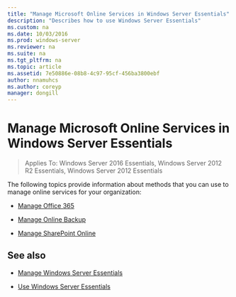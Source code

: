 ```yaml
---
title: "Manage Microsoft Online Services in Windows Server Essentials"
description: "Describes how to use Windows Server Essentials"
ms.custom: na
ms.date: 10/03/2016
ms.prod: windows-server
ms.reviewer: na
ms.suite: na
ms.tgt_pltfrm: na
ms.topic: article
ms.assetid: 7e50886e-08b8-4c97-95cf-456ba3800ebf
author: nnamuhcs
ms.author: coreyp
manager: dongill
---
```


# Manage Microsoft Online Services in Windows Server Essentials

>Applies To: Windows Server 2016 Essentials, Windows Server 2012 R2 Essentials, Windows Server 2012 Essentials

The following topics provide information about methods that you can use to manage online services for your organization:  
  
-   [Manage Office 365](Manage-Office-365-in-Windows-Server-Essentials.md)   
  
-   [Manage Online Backup](Manage-Online-Backup-in-Windows-Server-Essentials.md)  
  
-   [Manage SharePoint Online](Manage-SharePoint-Online-in-Windows-Server-Essentials.md)  
  
## See also  
  
-   [Manage Windows Server Essentials](Manage-Windows-Server-Essentials.md)  
  
-   [Use Windows Server Essentials](../use/Use-Windows-Server-Essentials.md)